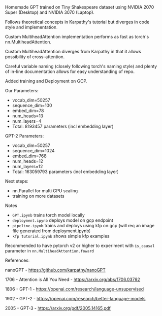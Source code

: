 Homemade GPT trained on Tiny Shakespeare dataset using NVIDIA 2070 Super (Desktop) and NVIDIA 3070 (Laptop).

Follows theoretical concepts in Karpathy's tutorial but diverges in code style and implementation.

Custom MultiheadAttention implementation performs as fast as torch's nn.MultiheadAttention.

Custom MultiheadAttention diverges from Karpathy in that it allows possibility of cross-attention.

Careful variable naming (closely following torch's naming style) and plenty of in-line documentation allows for easy understanding of repo.

Added training and Deployment on GCP.

Our Parameters:
- vocab_dim=50257
- sequence_dim=100
- embed_dim=78
- num_heads=13
- num_layers=4
- Total: 8193457 parameters (incl embedding layer)

GPT-2 Parameters:
- vocab_dim=50257
- sequence_dim=1024
- embed_dim=768
- num_heads=12
- num_layers=12
- Total: 163059793 parameters (incl embedding layer)

Next steps:
- nn.Parallel for multi GPU scaling
- training on more datasets

Notes
- `GPT.ipynb` trains torch model locally
- `deployment.ipynb` deploys model on gcp endpoint
- `pipeline.ipynb` trains and deploys using kfp on gcp (will req an image file generated from deployment.ipynb)
- `kfp tutorial.ipynb` shows simple kfp examples

Recommended to have pytorch v2 or higher to experiment with `is_causal` parameter in `nn.MultiheadAttention.foward`

References:

nanoGPT - https://github.com/karpathy/nanoGPT

1706 - Attention is All You Need - https://arxiv.org/abs/1706.03762

1806 - GPT-1 - https://openai.com/research/language-unsupervised

1902 - GPT-2 - https://openai.com/research/better-language-models

2005 - GPT-3 - https://arxiv.org/pdf/2005.14165.pdf